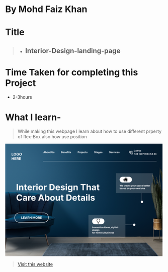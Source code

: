 # By Mohd Faiz Khan

# Title
  > - ## Interior-Design-landing-page

# Time Taken for completing this Project
  - 2-3hours
 
# What I learn- 
 
 > While making this webpage I learn about how to use different prperty of flex-Box also how use position
 
 
 
 
  ![Website-demo-pic](https://raw.githubusercontent.com/mfaizk/Interior-Design-landing-page-10/master/10.png)



> [Visit this website](https://interior-design-landing-page1.netlify.app/)
